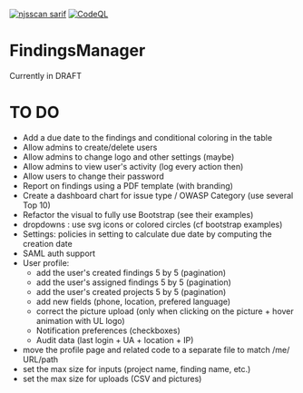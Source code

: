 [![njsscan sarif](https://github.com/ob1lan/FindingsManager/actions/workflows/njsscan.yml/badge.svg)](https://github.com/ob1lan/FindingsManager/actions/workflows/njsscan.yml) [![CodeQL](https://github.com/ob1lan/FindingsManager/actions/workflows/codeql.yml/badge.svg)](https://github.com/ob1lan/FindingsManager/actions/workflows/codeql.yml)
# FindingsManager
Currently in DRAFT
# TO DO
- Add a due date to the findings and conditional coloring in the table
- Allow admins to create/delete users
- Allow admins to change logo and other settings (maybe)
- Allow admins to view user's activity (log every action then)
- Allow users to change their password
- Report on findings using a PDF template (with branding)
- Create a dashboard chart for issue type / OWASP Category (use several Top 10)
- Refactor the visual to fully use Bootstrap (see their examples)
- dropdowns : use svg icons or colored circles (cf bootstrap examples)
- Settings: policies in setting to calculate due date by computing the creation date
- SAML auth support
- User profile:
    - add the user's created findings 5 by 5 (pagination)
    - add the user's assigned findings 5 by 5 (pagination)
    - add the user's created projects 5 by 5 (pagination)
    - add new fields (phone, location, prefered language)
    - correct the picture upload (only when clicking on the picture + hover animation with UL logo)
    - Notification preferences (checkboxes)
    - Audit data (last login + UA + location + IP)
- move the profile page and related code to a separate file to match /me/ URL/path
- set the max size for inputs (project name, finding name, etc.)
- set the max size for uploads (CSV and pictures)

